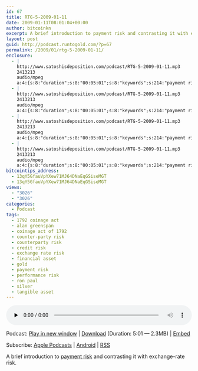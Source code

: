 ```yaml
---
id: 67
title: RTG-5-2009-01-11
date: 2009-01-11T08:01:04+00:00
author: bitcoinkn
excerpt: A brief introduction to payment risk and contrasting it with exchange-rate risk.
layout: post
guid: http://podcast.runtogold.com/?p=67
permalink: /2009/01/rtg-5-2009-01-11/
enclosure:
  - |
    http://www.satoshisdeposition.com/podcast/RTG-5-2009-01-11.mp3
    2413213
    audio/mpeg
    a:4:{s:8:"duration";s:8:"00:05:01";s:8:"keywords";s:214:"payment risk, 1792 coinage act, coinage act of 1792, gold, silver, exchange rate risk, alan greenspan, ron paul, performance risk, counter-party risk, counterparty risk, credit risk, tangible asset, financial asset";s:6:"author";s:17:"Trace Mayer, J.D.";s:8:"explicit";s:1:"0";}
  - |
    http://www.satoshisdeposition.com/podcast/RTG-5-2009-01-11.mp3
    2413213
    audio/mpeg
    a:4:{s:8:"duration";s:8:"00:05:01";s:8:"keywords";s:214:"payment risk, 1792 coinage act, coinage act of 1792, gold, silver, exchange rate risk, alan greenspan, ron paul, performance risk, counter-party risk, counterparty risk, credit risk, tangible asset, financial asset";s:6:"author";s:17:"Trace Mayer, J.D.";s:8:"explicit";s:1:"0";}
  - |
    http://www.satoshisdeposition.com/podcast/RTG-5-2009-01-11.mp3
    2413213
    audio/mpeg
    a:4:{s:8:"duration";s:8:"00:05:01";s:8:"keywords";s:214:"payment risk, 1792 coinage act, coinage act of 1792, gold, silver, exchange rate risk, alan greenspan, ron paul, performance risk, counter-party risk, counterparty risk, credit risk, tangible asset, financial asset";s:6:"author";s:17:"Trace Mayer, J.D.";s:8:"explicit";s:1:"0";}
  - |
    http://www.satoshisdeposition.com/podcast/RTG-5-2009-01-11.mp3
    2413213
    audio/mpeg
    a:4:{s:8:"duration";s:8:"00:05:01";s:8:"keywords";s:214:"payment risk, 1792 coinage act, coinage act of 1792, gold, silver, exchange rate risk, alan greenspan, ron paul, performance risk, counter-party risk, counterparty risk, credit risk, tangible asset, financial asset";s:6:"author";s:17:"Trace Mayer, J.D.";s:8:"explicit";s:1:"0";}
bitcointips_address:
  - 13qY5GfauVpYXew71MJ64DNaEqGSiseMGT
  - 13qY5GfauVpYXew71MJ64DNaEqGSiseMGT
views:
  - "3026"
  - "3026"
categories:
  - Podcast
tags:
  - 1792 coinage act
  - alan greenspan
  - coinage act of 1792
  - counter-party risk
  - counterparty risk
  - credit risk
  - exchange rate risk
  - financial asset
  - gold
  - payment risk
  - performance risk
  - ron paul
  - silver
  - tangible asset
---
```

<!--powerpress_player-->

<div class="powerpress_player" id="powerpress_player_5594">
  <audio class="wp-audio-shortcode" id="audio-67-5" preload="none" style="width: 100%;" controls="controls"><source type="audio/mpeg" src="http://media.blubrry.com/bitcoinruntogold/p/www.satoshisdeposition.com/podcast/RTG-5-2009-01-11.mp3?_=5" /><a href="http://media.blubrry.com/bitcoinruntogold/p/www.satoshisdeposition.com/podcast/RTG-5-2009-01-11.mp3">http://media.blubrry.com/bitcoinruntogold/p/www.satoshisdeposition.com/podcast/RTG-5-2009-01-11.mp3</a></audio>
</div>

<p class="powerpress_links powerpress_links_mp3">
  Podcast: <a href="http://media.blubrry.com/bitcoinruntogold/p/www.satoshisdeposition.com/podcast/RTG-5-2009-01-11.mp3" class="powerpress_link_pinw" target="_blank" title="Play in new window" onclick="return powerpress_pinw('https://www.bitcoin.kn/?powerpress_pinw=67-podcast');" rel="nofollow">Play in new window</a> | <a href="http://media.blubrry.com/bitcoinruntogold/s/www.satoshisdeposition.com/podcast/RTG-5-2009-01-11.mp3" class="powerpress_link_d" title="Download" rel="nofollow" download="RTG-5-2009-01-11.mp3">Download</a> (Duration: 5:01 &#8212; 2.3MB) | <a href="#" class="powerpress_link_e" title="Embed" onclick="return powerpress_show_embed('67-podcast');" rel="nofollow">Embed</a>
</p>

<p class="powerpress_embed_box" id="powerpress_embed_67-podcast" style="display: none;">
  <input id="powerpress_embed_67-podcast_t" type="text" value="<iframe width=&quot;320&quot; height=&quot;30&quot; src=&quot;https://www.bitcoin.kn/?powerpress_embed=67-podcast&amp;powerpress_player=mediaelement-audio&quot; frameborder=&quot;0&quot; scrolling=&quot;no&quot;></iframe>" onclick="javascript: this.select();" onfocus="javascript: this.select();" style="width: 70%;" readOnly />
</p>

<p class="powerpress_links powerpress_subscribe_links">
  Subscribe: <a href="https://itunes.apple.com/WebObjects/MZStore.woa/wa/viewPodcast?id=301670981&mt=2&ls=1#episodeGuid=http%3A%2F%2Fpodcast.runtogold.com%2F%3Fp%3D67" class="powerpress_link_subscribe powerpress_link_subscribe_itunes" title="Subscribe on Apple Podcasts" rel="nofollow">Apple Podcasts</a> | <a href="https://subscribeonandroid.com/www.bitcoin.kn/feed/podcast/" class="powerpress_link_subscribe powerpress_link_subscribe_android" title="Subscribe on Android" rel="nofollow">Android</a> | <a href="https://www.bitcoin.kn/feed/podcast/" class="powerpress_link_subscribe powerpress_link_subscribe_rss" title="Subscribe via RSS" rel="nofollow">RSS</a>
</p>

A brief introduction to <a href="http://www.runtogold.com/2008/06/payment-risk/" target="_blank">payment risk</a> and contrasting it with exchange-rate risk.